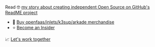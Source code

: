 Read 🤓 [my story about creating independent Open Source on GitHub's ReadME project](https://github.com/readme/alex-ellis)

* 👕 [Buy openfaas/inlets/k3sup/arkade merchandise](https://store.openfaas.com/collections)
* ⭐️ [Become an Insider](https://github.com/sponsors/alexellis)

📈 [Let's work together](https://www.alexellis.io/)
